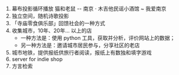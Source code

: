 1. 幕布投影循环播放 猫和老鼠 -- 南京 · 木吉他民谣小酒馆 ~ 我爱南京
2. 独立空间，随机诗歌投影
3. 「寺庙零食俱乐部」回馈社会的一种方式
4. 收集城市，10年、20年... 以上的店
    * 一种方法是：使用 python 工具，获取并分析，评价网站上的数据；
    * 另一种方法是：邀请城市居民参与，分享社区的老店
6. 城市地铁，提供报纸供旅行者阅读，报纸上有数独和填字游戏
7. server for indie shop
8. 方言检索
